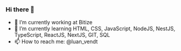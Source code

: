 ### Hi there 👋


- 🔭 I’m currently working at Bitize
- 🌱 I’m currently learning HTML, CSS, JavaScript, NodeJS, NestJS, TypeScript, ReactJS, NextJS, GIT, SQL
- 📫 How to reach me: @luan_vendt


